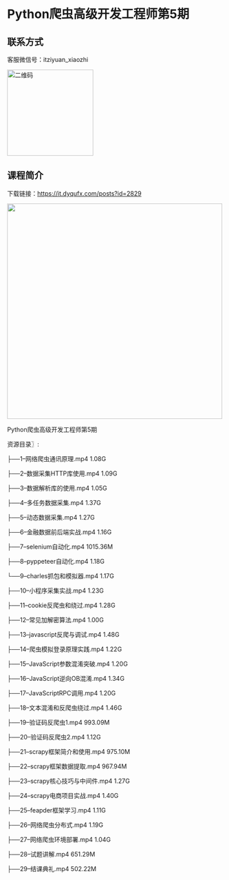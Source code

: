 # Python爬虫高级开发工程师第5期

## 联系方式

客服微信号：itziyuan_xiaozhi

<img src="https://ziyuanyun.oss-cn-guangzhou.aliyuncs.com/common/20240614073449/666b82192834a.jpg" width="200" height="200" alt="二维码">

## 课程简介

下载链接：https://it.dyqufx.com/posts?id=2829

<img src="https://ziyuanyun.oss-cn-guangzhou.aliyuncs.com/yun/20240515184341/664491ddb8d82.jpg" width="500" alt="">

  Python爬虫高级开发工程师第5期



 资源目录〗:

 ├──1–网络爬虫通讯原理.mp4 1.08G

 ├──2–数据采集HTTP库使用.mp4 1.09G

 ├──3–数据解析库的使用.mp4 1.05G

 ├──4–多任务数据采集.mp4 1.37G

 ├──5–动态数据采集.mp4 1.27G

 ├──6–金融数据前后端实战.mp4 1.16G

 ├──7–selenium自动化.mp4 1015.36M

 ├──8–pyppeteer自动化.mp4 1.18G

 └──9–charles抓包和模拟器.mp4 1.17G

 ├──10–小程序采集实战.mp4 1.23G

 ├──11–cookie反爬虫和绕过.mp4 1.28G

 ├──12–常见加解密算法.mp4 1.00G

 ├──13–javascript反爬与调试.mp4 1.48G

 ├──14–爬虫模拟登录原理实践.mp4 1.22G

 ├──15–JavaScript参数混淆突破.mp4 1.20G

 ├──16–JavaScript逆向OB混淆.mp4 1.34G

 ├──17–JavaScriptRPC调用.mp4 1.20G

 ├──18–文本混淆和反爬虫绕过.mp4 1.46G

 ├──19–验证码反爬虫1.mp4 993.09M

 ├──20–验证码反爬虫2.mp4 1.12G

 ├──21–scrapy框架简介和使用.mp4 975.10M

 ├──22–scrapy框架数据提取.mp4 967.94M

 ├──23–scrapy核心技巧与中间件.mp4 1.27G

 ├──24–scrapy电商项目实战.mp4 1.40G

 ├──25–feapder框架学习.mp4 1.11G

 ├──26–网络爬虫分布式.mp4 1.19G

 ├──27–网络爬虫环境部署.mp4 1.04G

 ├──28–试题讲解.mp4 651.29M

 ├──29–结课典礼.mp4 502.22M

  